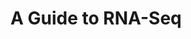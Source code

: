 # A Guide to RNA-Seq

<object data="../0.Background/NGS_RNA-Seq_eBook_US_Jul27_2020.pdf" width="950" height="1000" type='application/pdf'></object>

